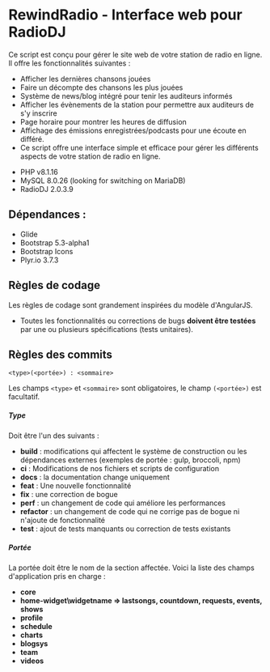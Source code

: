 # RewindRadio - Interface web pour RadioDJ
Ce script est conçu pour gérer le site web de votre station de radio en ligne. Il offre les fonctionnalités suivantes :

* Afficher les dernières chansons jouées
* Faire un décompte des chansons les plus jouées
* Système de news/blog intégré pour tenir les auditeurs informés
* Afficher les évènements de la station pour permettre aux auditeurs de s'y inscrire
* Page horaire pour montrer les heures de diffusion
* Affichage des émissions enregistrées/podcasts pour une écoute en différé.
* Ce script offre une interface simple et efficace pour gérer les différents aspects de votre station de radio en ligne. 

- PHP v8.1.16
- MySQL 8.0.26 (looking for switching on MariaDB)
- RadioDJ 2.0.3.9

## Dépendances :
 - Glide 
 - Bootstrap 5.3-alpha1 
 - Bootstrap Icons
 - Plyr.io 3.7.3

 ## Règles de codage
Les règles de codage sont grandement inspirées du modèle d'AngularJS. 
* Toutes les fonctionnalités ou corrections de bugs **doivent être testées** par une ou plusieurs spécifications (tests unitaires).

## <a name="commit_rules"></a> Règles des commits
```
<type>(<portée>) : <sommaire>
```
Les champs `<type>` et `<sommaire>` sont obligatoires, le champ `(<portée>)` est facultatif.

##### Type

Doit être l'un des suivants :

* **build** : modifications qui affectent le système de construction ou les dépendances externes (exemples de portée : gulp, broccoli, npm)
* **ci** : Modifications de nos fichiers et scripts de configuration
* **docs** : la documentation change uniquement
* **feat** : Une nouvelle fonctionnalité
* **fix** : une correction de bogue
* **perf** : un changement de code qui améliore les performances
* **refactor** : un changement de code qui ne corrige pas de bogue ni n'ajoute de fonctionnalité
* **test** : ajout de tests manquants ou correction de tests existants

##### Portée
La portée doit être le nom de la section affectée. Voici la liste des champs d'application pris en charge :

* **core**
* **home-widget\widgetname => lastsongs, countdown, requests, events, shows**
* **profile**
* **schedule**
* **charts**
* **blogsys**
* **team**
* **videos**
